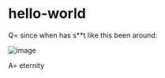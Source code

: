# hello-world

Q= since when has s**t like this been around:

![image](https://user-images.githubusercontent.com/81386189/112536325-b44b5480-8d83-11eb-8a10-ed66fbf62574.png)

A= eternity


